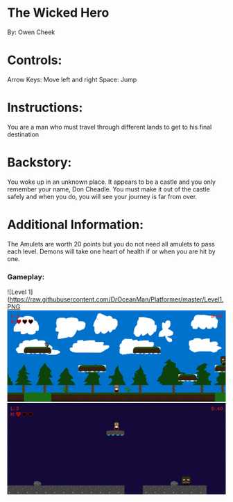 # The Wicked Hero
By: Owen Cheek

# Controls:
Arrow Keys: Move left and right
Space: Jump

# Instructions:
You are a man who must travel through different lands to get to his final destination

# Backstory:
You woke up in an unknown place. It appears to be a castle and you only remember
your name, Don Cheadle. You must make it out of the castle safely and when 
you do, you will see your journey is far from over.

# Additional Information:
The Amulets are worth 20 points but you do not need all amulets to pass each level.
Demons will take one heart of health if or when you are hit by one.

### Gameplay:
![Level 1](https://raw.githubusercontent.com/DrOceanMan/Platformer/master/Level1.PNG
![Level 2](https://raw.githubusercontent.com/DrOceanMan/Platformer/master/level2.PNG)
![Level 3](https://raw.githubusercontent.com/DrOceanMan/Platformer/master/level3.PNG)
